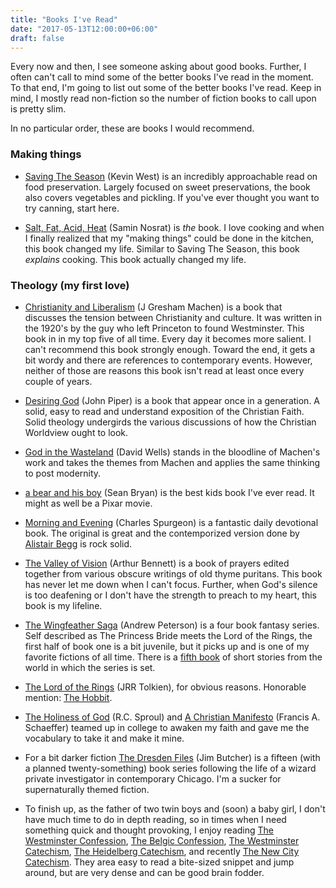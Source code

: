 ```yaml
---
title: "Books I've Read"
date: "2017-05-13T12:00:00+06:00"
draft: false
---
```


Every now and then, I see someone asking about good books. Further, I often can't call to mind some of the better books I've read in the moment. To that end, I'm going to list out some of the better books I've read. Keep in mind, I mostly read non-fiction so the number of fiction books to call upon is pretty slim.

In no particular order, these are books I would recommend.

### Making things

  - [Saving The Season](http://a.co/41g6RbY) (Kevin West) is an incredibly approachable read on food preservation. Largely focused on sweet preservations, the book also covers vegetables and pickling. If you've ever thought you want to try canning, start here.

  - [Salt, Fat, Acid, Heat](https://www.saltfatacidheat.com/) (Samin Nosrat) is *the* book. I love cooking and when I finally realized that my "making things" could be done in the kitchen, this book changed my life. Similar to Saving The Season, this book *explains* cooking. This book actually changed my life.

### Theology (my first love)

  - [Christianity and Liberalism](http://www.wtsbooks.com/christianity-and-liberalism-gresham-machen-9780802864994) (J Gresham Machen) is a book that discusses the tension between Christianity and culture. It was written in the 1920's by the guy who left Princeton to found Westminster. This book in in my top five of all time. Every day it becomes more salient. I can't recommend this book strongly enough. Toward the end, it gets a bit wordy and there are references to contemporary events. However, neither of those are reasons this book isn't read at least once every couple of years.

  - [Desiring God](http://www.desiringgod.org/books/desiring-god) (John Piper) is a book that appear once in a generation. A solid, easy to read and understand exposition of the Christian Faith. Solid theology undergirds the various discussions of how the Christian Worldview ought to look.

  - [God in the Wasteland](https://www.eerdmans.com/Products/Default.aspx?bookid=4179) (David Wells) stands in the bloodline of Machen's work and takes the themes from Machen and applies the same thinking to post modernity.

  - [a bear and his boy](http://a.co/aX0WqDA) (Sean Bryan) is the best kids book I've ever read. It might as well be a Pixar movie.

  - [Morning and Evening](http://a.co/adXN1ws) (Charles Spurgeon) is a fantastic daily devotional book. The original is great and the contemporized version done by [Alistair Begg](http://a.co/dOMxnZd) is rock solid.

  - [The Valley of Vision](https://banneroftruth.org/us/store/devotionalsdaily-readings/the-valley-of-vision/) (Arthur Bennett) is a book of prayers edited together from various obscure writings of old thyme puritans. This book has never let me down when I can't focus. Further, when God's silence is too deafening or I don't have the strength to preach to my heart, this book is my lifeline.

  - [The Wingfeather Saga](https://store.rabbitroom.com/products/on-the-edge-of-the-dark-sea-of-darkness?variant=5257863299) (Andrew Peterson) is a four book fantasy series. Self described as The Princess Bride meets the Lord of the Rings, the first half of book one is a bit juvenile, but it picks up and is one of my favorite fictions of all time. There is a [fifth book](https://store.rabbitroom.com/products/wingfeather-tales?variant=31564073294) of short stories from the world in which the series is set.

  - [The Lord of the Rings](http://a.co/4fKkKUz) (JRR Tolkien), for obvious reasons. Honorable mention: [The Hobbit](http://a.co/f90wKh6).

  - [The Holiness of God](http://www.ligonier.org/store/the-holiness-of-god-paperback/) (R.C. Sproul) and [A Christian Manifesto](http://a.co/h0HwcRC) (Francis A. Schaeffer) teamed up in college to awaken my faith and gave me the vocabulary to take it and make it mine.

  - For a bit darker fiction [The Dresden Files](https://smile.amazon.com/Jim-Butcher/e/B001H6U718/ref=series_rw_dp_ta) (Jim Butcher) is a fifteen (with a planned twenty-something) book series following the life of a wizard private investigator in contemporary Chicago. I'm a sucker for supernaturally themed fiction.

  - To finish up, as the father of two twin boys and (soon) a baby girl, I don't have much time to do in depth reading, so in times when I need something quick and thought provoking, I enjoy reading [The Westminster Confession](http://www.reformed.org/documents/wcf_with_proofs/), [The Belgic Confession](http://www.reformed.org/documents/BelgicConfession.html), [The Westminster Catechism](http://www.reformed.org/documents/wlc_w_proofs/), [The Heidelberg Catechism](http://www.reformed.org/documents/heidelberg.html), and recently [The New City Catechism](http://newcitycatechism.com/). They area easy to read a bite-sized snippet and jump around, but are very dense and can be good brain fodder.

